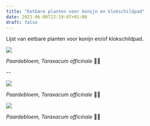 ```yaml
---
title: "Eetbare planten voor konijn en klokschildpad"
date: 2021-06-06T22:19:07+01:00
draft: false
---
```


Lijst van eetbare planten voor konijn en/of klokschildpad.

<!--more-->


![](https://upload.wikimedia.org/wikipedia/commons/8/81/Loewenzahn_pae.jpg)

_Paardebloem, Taraxacum officinale_ 🐰🐢

--

![](https://nl.wikipedia.org/wiki/Paardenbloem#/media/Bestand:Loewenzahn_pae.jpg)

_Paardebloem, Taraxacum officinale_ 🐰🐢

![](https://nl.wikipedia.org/wiki/Paardenbloem#/media/Bestand:Loewenzahn_pae.jpg)

_Paardebloem, Taraxacum officinale_ 🐰🐢
